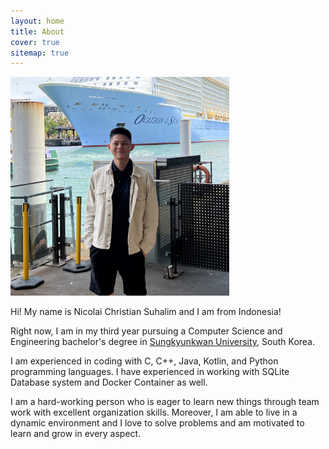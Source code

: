 ```yaml
---
layout: home
title: About
cover: true
sitemap: true
---
```


<img src="assets/img/logo.png" width="350px" title="Me"/>

Hi! My name is Nicolai Christian Suhalim and I am from Indonesia!

Right now, I am in my third year pursuing a Computer Science and Engineering 
bachelor's degree in [Sungkyunkwan University], South Korea.

I am experienced in coding with C, C++, Java, Kotlin, 
and Python programming languages. I have experienced in working with 
SQLite Database system and Docker Container as well.

I am a hard-working person who is eager to learn new things through 
team work with excellent organization skills. 
Moreover, I am able to live in a dynamic environment 
and I love to solve problems and am motivated to learn and grow in every aspect.

[Sungkyunkwan University]: https://www.skku.edu/eng/index.do
